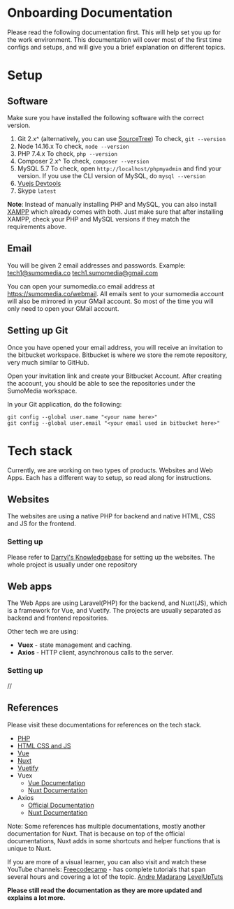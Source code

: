 ﻿# Onboarding Documentation
Please read the following documentation first. This will help set you up for the work environment. This documentation will cover most of the first time configs and setups, and will give you a brief explanation on different topics.

# Setup
## Software
Make sure you have installed the following software with the correct version.
1. Git 2.x^ (alternatively, you can use [SourceTree](https://www.sourcetreeapp.com/))
	To check, `git --version`
2. Node 14.16.x
	To check, `node --version`
3. PHP 7.4.x
	To check, `php --version`
4. Composer 2.x^
	To check, `composer --version`
5. MySQL 5.7
	To check, open `http://localhost/phpmyadmin` and find your version.
	If you use the CLI version of MySQL, do `mysql --version`
6. [Vuejs Devtools](https://chrome.google.com/webstore/detail/vuejs-devtools/nhdogjmejiglipccpnnnanhbledajbpd?hl=en)
7. Skype `latest`

**Note**: Instead of manually installing PHP and MySQL, you can also install [XAMPP](https://www.apachefriends.org/download.html) which already comes with both. Just make sure that after installing XAMPP, check your PHP and MySQL versions if they match the requirements above.

## Email
You will be given 2 email addresses and passwords.
Example:
tech1@sumomedia.co
tech1.sumomedia@gmail.com

You can open your sumomedia.co email address at https://sumomedia.co/webmail. All emails sent to your sumomedia account will also be mirrored in your GMail account. So most of the time you will only need to open your GMail account.

## Setting up Git
Once you have opened your email address, you will receive an invitation to the bitbucket workspace. Bitbucket is where we store the remote repository, very much similar to GitHub.

Open your invitation link and create your Bitbucket Account. After creating the account, you should be able to see the repositories under the SumoMedia workspace.

In your Git application, do the following:
```git
git config --global user.name "<your name here>"
git config --global user.email "<your email used in bitbucket here>"
```

# Tech stack
Currently, we are working on two types of products. Websites and Web Apps. Each has a different way to setup, so read along for instructions.

## Websites
The websites are using a native PHP for backend and native HTML, CSS and JS for the frontend.

### Setting up
Please refer to [Darryl's Knowledgebase](#) for setting up the websites. The whole project is usually under one repository

## Web apps
The Web Apps are using Laravel(PHP) for the backend, and Nuxt(JS), which is a framework for Vue, and Vuetify. The projects are usually separated as backend and frontend repositories.

Other tech we are using: 
- **Vuex** - state management and caching.
- **Axios** - HTTP client, asynchronous calls to the server.

### Setting up
//

## References
Please visit these documentations for references on the tech stack.
- [PHP](https://www.php.net/docs.php)
- [HTML CSS and JS](https://developer.mozilla.org/en-US/docs/Web)
- [Vue](https://vuejs.org/v2/guide/)
- [Nuxt](https://nuxtjs.org/docs/2.x/get-started/installation)
- [Vuetify](https://vuetifyjs.com/en/introduction/why-vuetify/#why-vuetify3f)
- Vuex
	- [Vue Documentation](https://vuex.vuejs.org/)
	- [Nuxt Documentation](https://nuxtjs.org/examples/vuex-store)
- Axios
	- [Official Documentation](https://github.com/axios/axios)
	- [Nuxt Documentation](https://axios.nuxtjs.org/)

Note: Some references has multiple documentations, mostly another documentation for Nuxt. That is because on top of the official documentations, Nuxt adds in some shortcuts and helper functions that is unique to Nuxt.

If you are more of a visual learner, you can also visit and watch these YouTube channels:
[Freecodecamp](https://www.youtube.com/channel/UC8butISFwT-Wl7EV0hUK0BQ) - has complete tutorials that span several hours and covering a lot of the topic.
[Andre Madarang](https://www.youtube.com/channel/UCtb40EQj2inp8zuaQlLx3iQ)
[LevelUpTuts](https://www.youtube.com/c/LevelUpTuts/featured)

**Please still read the documentation as they are more updated and explains a lot more.**
